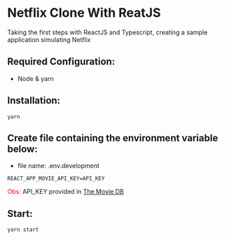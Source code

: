 # Netflix Clone With ReatJS

Taking the first steps with ReactJS and Typescript, creating a sample application simulating Netflix

## Required Configuration:

-   Node & yarn

## Installation:

```
yarn
```

## Create file containing the environment variable below:

-   file name: .env.development

```
REACT_APP_MOVIE_API_KEY=API_KEY
```

<span style="color:red">Obs:</span> API_KEY provided in <a href="https://www.themoviedb.org" target="_blanck">The Movie DB</a>

## Start:

```
yarn start
```
